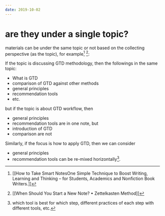 ```yaml
---
date: 2019-10-02
---
```

# are they under a single topic?

materials can be under the same topic or not based on the collecting perspective (as the topic), for example[^09D3BB9E6FB1] [^BF4B36F92A08]:

If the topic is discussing GTD methodology, then the followings in the same topic:
* What is GTD
* comparison of GTD against other methods
* general principles
* recommendation tools
* etc.

but if the topic is about GTD workflow, then
* general principles
* recommendation tools
are in one note, but
* introduction of GTD
* comparison
are not

Similarly, if the focus is how to apply GTD, then we can consider
* general principles
* recommendation tools
can be re-mixed horizontally[^footnote].


[^footnote]: which tool is best for which step, different practices of each step with different tools, etc.



[^09D3BB9E6FB1]: [[How to Take Smart NotesOne Simple Technique to Boost Writing, Learning and Thinking – for Students, Academics and Nonfiction Book Writers.]]

[^BF4B36F92A08]: [[When Should You Start a New Note? • Zettelkasten Method]]
